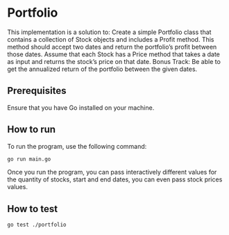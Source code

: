 # Portfolio
This implementation is a solution to:
Create a simple Portfolio class that contains a collection of Stock objects and includes a Profit method.
This method should accept two dates and return the portfolio’s profit between those dates.
Assume that each Stock has a Price method that takes a date as input and returns the stock’s price on that date.
Bonus Track: Be able to get the annualized return of the portfolio between the given dates.

## Prerequisites

Ensure that you have Go installed on your machine.

## How to run

To run the program, use the following command:

```bash
go run main.go
```
Once you run the program, you can pass interactively different values for the quantity of stocks, start and end dates, you can even pass stock prices values.

## How to test

```bash
go test ./portfolio
```
